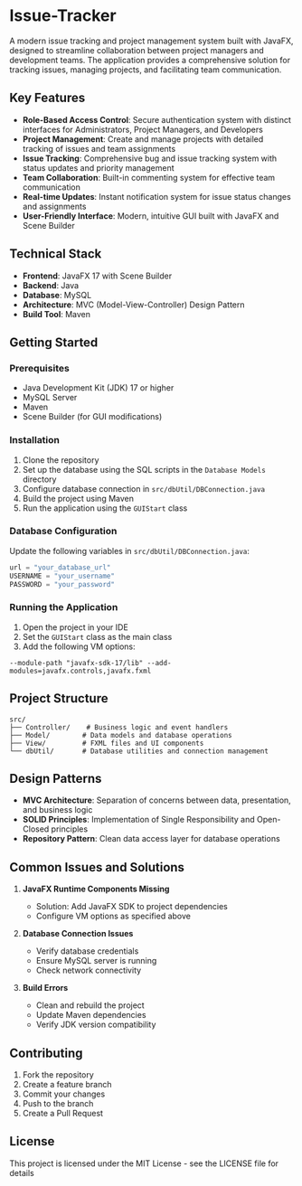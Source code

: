 # Issue-Tracker
A modern issue tracking and project management system built with JavaFX, designed to streamline collaboration between project managers and development teams. The application provides a comprehensive solution for tracking issues, managing projects, and facilitating team communication.

## Key Features
- **Role-Based Access Control**: Secure authentication system with distinct interfaces for Administrators, Project Managers, and Developers
- **Project Management**: Create and manage projects with detailed tracking of issues and team assignments
- **Issue Tracking**: Comprehensive bug and issue tracking system with status updates and priority management
- **Team Collaboration**: Built-in commenting system for effective team communication
- **Real-time Updates**: Instant notification system for issue status changes and assignments
- **User-Friendly Interface**: Modern, intuitive GUI built with JavaFX and Scene Builder

## Technical Stack
- **Frontend**: JavaFX 17 with Scene Builder
- **Backend**: Java
- **Database**: MySQL
- **Architecture**: MVC (Model-View-Controller) Design Pattern
- **Build Tool**: Maven

## Getting Started

### Prerequisites
- Java Development Kit (JDK) 17 or higher
- MySQL Server
- Maven
- Scene Builder (for GUI modifications)

### Installation
1. Clone the repository
2. Set up the database using the SQL scripts in the `Database Models` directory
3. Configure database connection in `src/dbUtil/DBConnection.java`
4. Build the project using Maven
5. Run the application using the `GUIStart` class

### Database Configuration
Update the following variables in `src/dbUtil/DBConnection.java`:
```java
url = "your_database_url"
USERNAME = "your_username"
PASSWORD = "your_password"
```

### Running the Application
1. Open the project in your IDE
2. Set the `GUIStart` class as the main class
3. Add the following VM options:
```
--module-path "javafx-sdk-17/lib" --add-modules=javafx.controls,javafx.fxml
```

## Project Structure
```
src/
├── Controller/    # Business logic and event handlers
├── Model/        # Data models and database operations
├── View/         # FXML files and UI components
└── dbUtil/       # Database utilities and connection management
```

## Design Patterns
- **MVC Architecture**: Separation of concerns between data, presentation, and business logic
- **SOLID Principles**: Implementation of Single Responsibility and Open-Closed principles
- **Repository Pattern**: Clean data access layer for database operations

## Common Issues and Solutions
1. **JavaFX Runtime Components Missing**
   - Solution: Add JavaFX SDK to project dependencies
   - Configure VM options as specified above

2. **Database Connection Issues**
   - Verify database credentials
   - Ensure MySQL server is running
   - Check network connectivity

3. **Build Errors**
   - Clean and rebuild the project
   - Update Maven dependencies
   - Verify JDK version compatibility


## Contributing
1. Fork the repository
2. Create a feature branch
3. Commit your changes
4. Push to the branch
5. Create a Pull Request

## License
This project is licensed under the MIT License - see the LICENSE file for details



